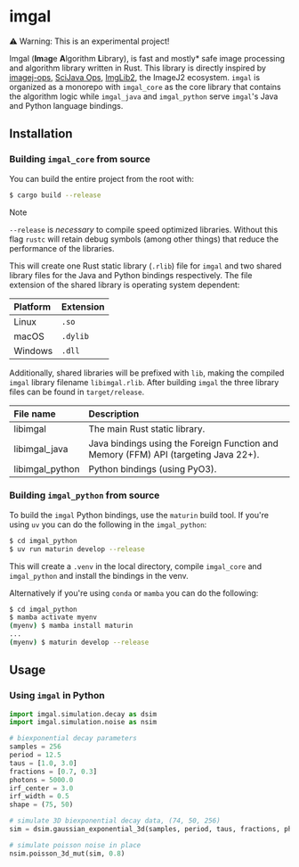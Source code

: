 # imgal

⚠️ Warning: This is an experimental project!

Imgal (**Im**a**g**e **A**lgorithm **L**ibrary), is fast and mostly* safe image processing and algorithm library written in Rust. This library is directly inspired by [imagej-ops](https://github.com/imagej/imagej-ops/),
[SciJava Ops](https://github.com/scijava/scijava), [ImgLib2](https://github.com/imglib/imglib2), the ImageJ2 ecosystem. `imgal` is organized as a monorepo with `imgal_core` as the core library that contains the algorithm logic while `imgal_java` and `imgal_python` serve `imgal`'s
Java and Python language bindings.

## Installation

### Building `imgal_core` from source

You can build the entire project from the root with:

```bash
$ cargo build --release
```
> [!NOTE]
>
> `--release` is _necessary_ to compile speed optimized libraries. Without this flag `rustc` will retain debug symbols (among other things) that reduce the performance of the libraries.

This will create one Rust static library (`.rlib`) file for `imgal` and two shared library files for the Java and Python bindings respectively. The file extension of the shared library is operating system dependent:

| Platform | Extension |
| :---     | :---      |
| Linux    | `.so`     |
| macOS    | `.dylib`  |
| Windows  | `.dll`    |

Additionally, shared libraries will be prefixed with `lib`, making the compiled `imgal` library filename `libimgal.rlib`. After building `imgal` the three library files can be found in `target/release`.

| File name | Description |
| :---      | :---        |
| libimgal | The main Rust static library.
| libimgal_java | Java bindings using the Foreign Function and Memory (FFM) API (targeting Java 22+). |
| libimgal_python | Python bindings (using PyO3). |


### Building `imgal_python` from source

To build the `imgal` Python bindings, use the `maturin` build tool. If you're using `uv` you can do the following in the `imgal_python`:

```bash
$ cd imgal_python
$ uv run maturin develop --release
```

This will create a `.venv` in the local directory, compile `imgal_core` and `imgal_python` and install the bindings in the venv.

Alternatively if you're using `conda` or `mamba` you can do the following:

```bash
$ cd imgal_python
$ mamba activate myenv
(myenv) $ mamba install maturin
...
(myenv) $ maturin develop --release
```


## Usage

### Using `imgal` in Python

```python
import imgal.simulation.decay as dsim
import imgal.simulation.noise as nsim

# biexponential decay parameters
samples = 256
period = 12.5
taus = [1.0, 3.0]
fractions = [0.7, 0.3]
photons = 5000.0
irf_center = 3.0
irf_width = 0.5
shape = (75, 50)

# simulate 3D biexponential decay data, (74, 50, 256)
sim = dsim.gaussian_exponential_3d(samples, period, taus, fractions, photons, irf_center, irf_width, shape)

# simulate poisson noise in place
nsim.poisson_3d_mut(sim, 0.8)
```
